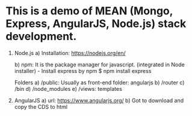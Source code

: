 This is a demo of MEAN (Mongo, Express, AngularJS, Node.js) stack development.
==============================================================================
1. Node.js
    a) Installation: 
        https://nodejs.org/en/        

    b) npm:
    It is the package manager for javascript. (integrated in Node installer)
        - Install express by npm
        $ npm install express

    Folders
    a) /public: Usually as front-end folder: angularjs
    b) /router
    c) /bin
    d) /node_modules
    e) /views: templates
    
    

2. AngularJS
    a) url: 
        https://www.angularjs.org/
    b) Got to download and copy the CDS to html <script scr="...">
    
    
3. Bootstrap
    a) url: 
        http://getbootstrap.com/
        
    b) Go to get started and copy the ref
    
    
    
    
4. MongoDB
    a) url: www.mongodb.com
        - there is mooc cource on internet.
    b) usage:
        - start server: mongod
        - start client: mongo
        
        - operate db: 
            * show dbs
            * use xxdb
            * db.contactlist.insert({json: 'json'});
            * db.contactlist.find().pretty();
        
    c) install it in node
        - $ node install mongojs
